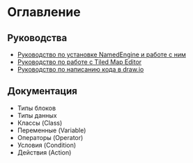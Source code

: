 # Оглавление
## Руководства
* [Руководство по установке NamedEngine и работе с ним](guides/install.md)
* [Руководство по работе с Tiled Map Editor](guides/tiled.md)
* [Руководство по написанию кода в draw.io](guides/drawio.md)
## Документация
* Типы блоков
* Типы данных
* Классы (Class)
* Переменные (Variable)
* Операторы (Operator)
* Условия (Condition)
* Действия (Action)

